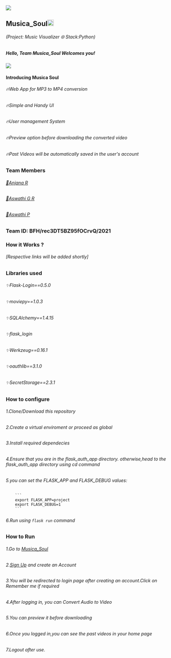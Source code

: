 <img src="https://trello-attachments.s3.amazonaws.com/542e9c6316504d5797afbfb9/542e9c6316504d5797afbfc1/39dee8d993841943b5723510ce663233/Frame_19.png">

## Musica_Soul<img src="https://notion-emojis.s3-us-west-2.amazonaws.com/v0/svg-twitter/1f3b5.svg" width=20px>
###### (Project: Music Visualizer ⦾  Stack:Python)
##### Hello, Team Musica_Soul Welcomes you! 
<div><img src="https://c.tenor.com/PWaOCHK8jKEAAAAj/music-notes-sound.gif"></div>

#### Introducing Musica Soul
###### 🔥Web App for MP3 to MP4 conversion
###### 🔥Simple and Handy UI
###### 🔥User management System
###### 🔥Preview option before downloading the converted video
###### 🔥Past Videos will be automatically saved in the user's account

### Team Members
###### <a href="https://github.com/AnjanaRajanM">📍Anjana R</a>
###### <a href="https://github.com/AswathiGR">📍Aswathi G R</a>
###### <a href="https://github.com/AswathipRaj">📍Aswathi P</a>

  
### Team ID: BFH/rec3DT5BZ95fOCrvQ/2021
### How it Works ?

###### [Respective links will be added shortly]

### Libraries used

###### ✨Flask-Login==0.5.0 
###### ✨moviepy==1.0.3
###### ✨SQLAlchemy==1.4.15
###### ✨flask_login
###### ✨Werkzeug==0.16.1
###### ✨oauthlib==3.1.0
###### ✨SecretStorage==2.3.1


### How to configure
###### 1.Clone/Download this repository 
###### 2.Create a virtual enviroment or proceed as global 
###### 3.Install required dependecies 
###### 4.Ensure that you are in the flask_auth_app directory. otherwise,head to the flask_auth_app directory using cd command
###### 5.you can set the FLASK_APP and FLASK_DEBUG values:
        ```
        export FLASK_APP=project
        export FLASK_DEBUG=1
        ```
###### 6.Run using `flask run` command
### How to Run
###### 1.Go to <a href="http://musicasoul.pythonanywhere.com/">Musica_Soul</a>
###### 2.<a href="http://musicasoul.pythonanywhere.com/signup">Sign Up</a> and create an Account 
###### 3.You will be redirected to login page after creating an account.Click on Remember me if required
###### 4.After logging in, you can Convert Audio to Video
###### 5.You can preview it before downloading
###### 6.Once you logged in,you can see the past videos in your home page
###### 7.Logout after use.
